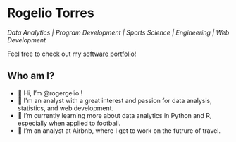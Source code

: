 # Rogelio Torres 

*Data Analytics | Program Development | Sports Science | Engineering | Web Development*

Feel free to check out my [software portfolio](https://rogelio-torres-portfolio.vercel.app/)!

## Who am I?
- 👋 Hi, I’m @rogergelio !
- 👀 I'm an analyst with a great interest and passion for data analysis, statistics, and web development. 
- 🌱 I’m currently learning more about data analytics in Python and R, especially when applied to football.
- 💞️ I’m an analyst at Airbnb, where I get to work on the futrure of travel.

<!---
rogergelio/rogergelio is a ✨ special ✨ repository because its `README.md` (this file) appears on your GitHub profile.
You can click the Preview link to take a look at your changes.
--->

